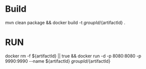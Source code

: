 # Build
mvn clean package && docker build -t ${groupId}/${artifactId} .

# RUN

docker rm -f ${artifactId} || true && docker run -d -p 8080:8080 -p 9990:9990 --name ${artifactId} ${groupId}/${artifactId} 